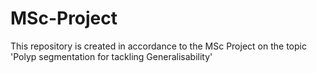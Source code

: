 # MSc-Project
This repository is created in accordance to the MSc Project on the topic 'Polyp segmentation for tackling Generalisability'
